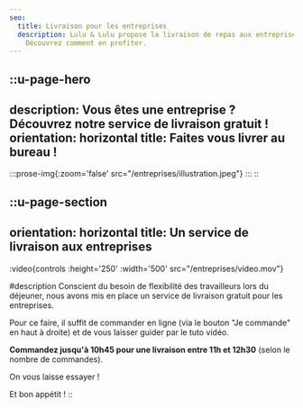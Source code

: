 ```yaml
---
seo:
  title: Livraison pour les entreprises
  description: Lulu & Lulu propose la livraison de repas aux entreprises.
    Découvrez comment en profiter.
---
```


::u-page-hero
---
description: Vous êtes une entreprise ? Découvrez notre service de livraison gratuit !
orientation: horizontal
title: Faites vous livrer au bureau !
---
  :::prose-img{:zoom='false' src="/entreprises/illustration.jpeg"}
  :::
::

::u-page-section
---
orientation: horizontal
title: Un service de livraison aux entreprises
---
:video{controls :height='250' :width='500' src="/entreprises/video.mov"}

 

#description
Conscient du besoin de flexibilité des travailleurs lors du déjeuner, nous avons mis en place un service de livraison gratuit pour les entreprises.

Pour ce faire, il suffit de commander en ligne (via le bouton "Je commande" en haut à droite) et de vous laisser guider par le tuto vidéo.

**Commandez jusqu'à 10h45 pour une livraison entre 11h et 12h30** (selon le nombre de commandes).

On vous laisse essayer !

Et bon appétit !
::
